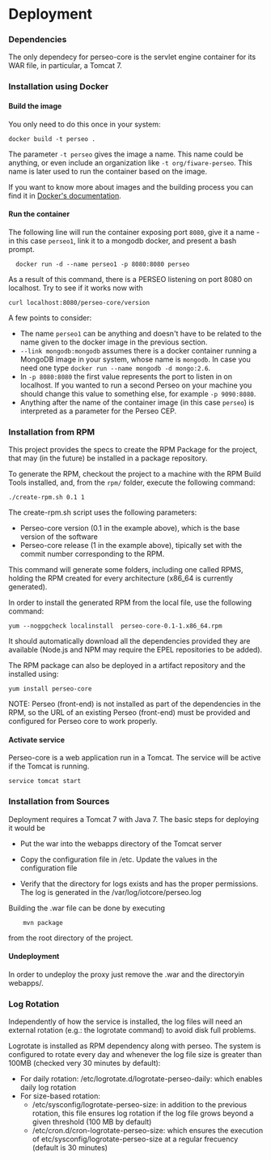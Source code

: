 # Deployment

### Dependencies

The only dependecy for perseo-core is the servlet engine container for its WAR file, in particular, a Tomcat 7.

### Installation using Docker

#### Build the image

You only need to do this once in your system:

	docker build -t perseo .

The parameter `-t perseo` gives the image a name. This name could be anything, or even include an organization like `-t org/fiware-perseo`. This name is later used to run the container based on the image.

If you want to know more about images and the building process you can find it in [Docker's documentation](https://docs.docker.com/userguide/dockerimages/).
    
#### Run the container

The following line will run the container exposing port `8080`, give it a name -in this case `perseo1`, link it to a mongodb docker, and present a bash prompt.

	  docker run -d --name perseo1 -p 8080:8080 perseo 

As a result of this command, there is a PERSEO listening on port 8080 on localhost. Try to see if it works now with

	curl localhost:8080/perseo-core/version

A few points to consider:

* The name `perseo1` can be anything and doesn't have to be related to the name given to the docker image in the previous section.
* `--link mongodb:mongodb` assumes there is a docker container running a MongoDB image in your system, whose name is `mongodb`. In case you need one type `docker run --name mongodb -d mongo:2.6`.
* In `-p 8080:8080` the first value represents the port to listen in on localhost. If you wanted to run a second Perseo on your machine you should change this value to something else, for example `-p 9090:8080`.
* Anything after the name of the container image (in this case `perseo`) is interpreted as a parameter for the Perseo CEP. 
 

### Installation from RPM

This project provides the specs to create the RPM Package for the project, that may (in the future) be installed in a
package repository.

To generate the RPM, checkout the project to a machine with the RPM Build Tools installed, and, from the `rpm/` folder,
execute the following command:

```
./create-rpm.sh 0.1 1
```

The create-rpm.sh script uses the following parameters:

* Perseo-core version (0.1 in the example above), which is the base version of the software
* Perseo-core release (1 in the example above), tipically set with the commit number corresponding to the RPM.

This command will generate some folders, including one called RPMS, holding the RPM created for every architecture
(x86_64 is currently generated).

In order to install the generated RPM from the local file, use the following command:

```
yum --nogpgcheck localinstall  perseo-core-0.1-1.x86_64.rpm
```

It should automatically download all the dependencies provided they are available (Node.js and NPM may require the
EPEL repositories to be added).

The RPM package can also be deployed in a artifact repository and the installed using:

```
yum install perseo-core
```

NOTE: Perseo (front-end) is not installed as part of the dependencies in the RPM, so the URL of an existing Perseo (front-end)
must be provided and configured for Perseo core to work properly.

#### Activate service

Perseo-core is a web application run in a Tomcat. The service will be active if the Tomcat is running.
```
service tomcat start
```

### Installation from Sources

Deployment requires a Tomcat 7 with Java 7. The basic steps for deploying it would be

* Put the war into the webapps directory of the Tomcat server
* Copy the configuration file in /etc. Update the values ​​in the configuration file

* Verify that the directory for logs exists and has the proper permissions. The log is generated in the /var/log/iotcore/perseo.log

Building the .war file can be done by executing
```
    mvn package
```
from the root directory of the project.

#### Undeployment
In order to undeploy the proxy just remove the .war and the directoryin webapps/.


### Log Rotation
Independently of how the service is installed, the log files will need an external rotation (e.g.: the logrotate command) to avoid disk full problems.

Logrotate is installed as RPM dependency along with perseo. The system is configured to rotate every day and whenever the log file size is greater than 100MB (checked very 30 minutes by default):
* For daily rotation: /etc/logrotate.d/logrotate-perseo-daily: which enables daily log rotation
* For size-based rotation:
	* /etc/sysconfig/logrotate-perseo-size: in addition to the previous rotation, this file ensures log rotation if the log file grows beyond a given threshold (100 MB by default)
	* /etc/cron.d/cron-logrotate-perseo-size: which ensures the execution of etc/sysconfig/logrotate-perseo-size at a regular frecuency (default is 30 minutes)

